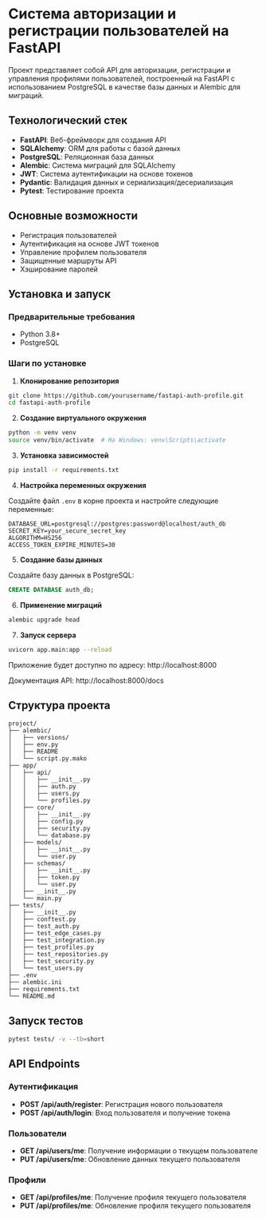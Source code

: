 # Система авторизации и регистрации пользователей на FastAPI

Проект представляет собой API для авторизации, регистрации и управления профилями пользователей, построенный на FastAPI с использованием PostgreSQL в качестве базы данных и Alembic для миграций.

## Технологический стек

- **FastAPI**: Веб-фреймворк для создания API
- **SQLAlchemy**: ORM для работы с базой данных
- **PostgreSQL**: Реляционная база данных
- **Alembic**: Система миграций для SQLAlchemy
- **JWT**: Система аутентификации на основе токенов
- **Pydantic**: Валидация данных и сериализация/десериализация
- **Pytest**: Тестирование проекта

## Основные возможности

- Регистрация пользователей
- Аутентификация на основе JWT токенов
- Управление профилем пользователя
- Защищенные маршруты API
- Хэширование паролей

## Установка и запуск

### Предварительные требования

- Python 3.8+
- PostgreSQL

### Шаги по установке

1. **Клонирование репозитория**

```bash
git clone https://github.com/yourusername/fastapi-auth-profile.git
cd fastapi-auth-profile
```

2. **Создание виртуального окружения**

```bash
python -m venv venv
source venv/bin/activate  # На Windows: venv\Scripts\activate
```

3. **Установка зависимостей**

```bash
pip install -r requirements.txt
```

4. **Настройка переменных окружения**

Создайте файл `.env` в корне проекта и настройте следующие переменные:

```
DATABASE_URL=postgresql://postgres:password@localhost/auth_db
SECRET_KEY=your_secure_secret_key
ALGORITHM=HS256
ACCESS_TOKEN_EXPIRE_MINUTES=30
```

5. **Создание базы данных**

Создайте базу данных в PostgreSQL:

```sql
CREATE DATABASE auth_db;
```

6. **Применение миграций**

```bash
alembic upgrade head
```

7. **Запуск сервера**

```bash
uvicorn app.main:app --reload
```

Приложение будет доступно по адресу: http://localhost:8000

Документация API: http://localhost:8000/docs

## Структура проекта

```
project/
├── alembic/
│   ├── versions/
│   ├── env.py
│   ├── README
│   └── script.py.mako
├── app/
│   ├── api/
│   │   ├── __init__.py
│   │   ├── auth.py
│   │   ├── users.py
│   │   └── profiles.py
│   ├── core/
│   │   ├── __init__.py
│   │   ├── config.py
│   │   ├── security.py
│   │   └── database.py
│   ├── models/
│   │   ├── __init__.py
│   │   └── user.py
│   ├── schemas/
│   │   ├── __init__.py
│   │   ├── token.py
│   │   └── user.py
│   ├── __init__.py
│   └── main.py
├── tests/
│   ├── __init__.py
│   ├── conftest.py
│   ├── test_auth.py
│   ├── test_edge_cases.py
│   ├── test_integration.py
│   ├── test_profiles.py
│   ├── test_repositories.py
│   ├── test_security.py
│   └── test_users.py
├── .env
├── alembic.ini
├── requirements.txt
└── README.md
```
## Запуск тестов
```bash
pytest tests/ -v --tb=short
```

## API Endpoints

### Аутентификация

- **POST /api/auth/register**: Регистрация нового пользователя
- **POST /api/auth/login**: Вход пользователя и получение токена

### Пользователи

- **GET /api/users/me**: Получение информации о текущем пользователе
- **PUT /api/users/me**: Обновление данных текущего пользователя

### Профили

- **GET /api/profiles/me**: Получение профиля текущего пользователя
- **PUT /api/profiles/me**: Обновление профиля текущего пользователя